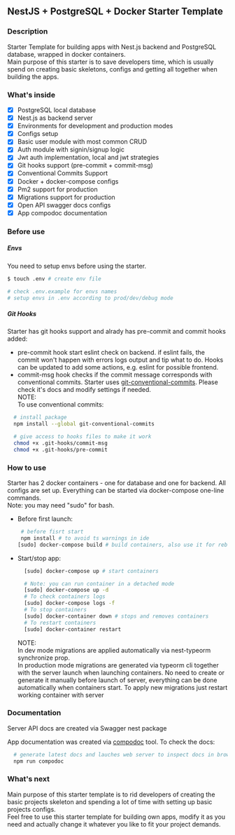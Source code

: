 ## NestJS + PostgreSQL + Docker Starter Template

<!-- TODO: add desc about compodoc and auth with jwt -->

### Description

Starter Template for building apps with Nest.js backend and PostgreSQL database, wrapped in docker containers.<br/>
Main purpose of this starter is to save developers time, which is usually spend on creating basic skeletons, configs and getting all together when building the apps.

### What's inside

- [x] PostgreSQL local database
- [x] Nest.js as backend server
- [x] Environments for development and production modes
- [x] Configs setup
- [x] Basic user module with most common CRUD
- [x] Auth module with signin/signup logic
- [x] Jwt auth implementation, local and jwt strategies
- [x] Git hooks support (pre-commit + commit-msg)
- [x] Conventional Commits Support
- [x] Docker + docker-compose configs
- [x] Pm2 support for production
- [x] Migrations support for production
- [x] Open API swagger docs configs
- [x] App compodoc documentation

### Before use

##### Envs

You need to setup envs before using the starter.<br/>

```bash
$ touch .env # create env file

# check .env.example for envs names
# setup envs in .env according to prod/dev/debug mode
```

##### Git Hooks

Starter has git hooks support and alrady has pre-commit and commit hooks added:

- pre-commit hook start eslint check on backend. if eslint fails, the commit won't happen with errors logs output and tip what to do. Hooks can be updated to add some actions, e.g. eslint for possible frontend.
- commit-msg hook checks if the commit message corresponds with conventional commits. Starter uses [git-conventional-commits](https://github.com/qoomon/git-conventional-commits). Please check it's docs and modify settings if needed.<br/>
  NOTE: <br/>
  To use conventional commits:

```bash
  # install package
  npm install --global git-conventional-commits

  # give access to hooks files to make it work
  chmod +x .git-hooks/commit-msg
  chmod +x .git-hooks/pre-commit

```

### How to use

Starter has 2 docker containers - one for database and one for backend. All configs are set up. Everything can be started via docker-compose one-line commands.<br/>
Note: you may need "sudo" for bash.

- Before first launch:<br/>

  ```bash
   # before fisrt start
   npm install # to avoid ts warnings in ide
  [sudo] docker-compose build # build containers, also use it for rebuilding existing containers
  ```

- Start/stop app:<br/>

  ```bash
    [sudo] docker-compose up # start containers

    # Note: you can run container in a detached mode
    [sudo] docker-compose up -d
    # To check containers logs
    [sudo] docker-compose logs -f
    # To stop containers
    [sudo] docker-container down # stops and removes containers
    # To restart containers
    [sudo] docker-container restart
  ```

  NOTE:<br/>
  In dev mode migrations are applied automatically via nest-typeorm synchronize prop.<br/>
  In production mode migrations are generated via typeorm cli together with the server launch when launching containers. No need to create or generate it manually before launch of server, everything can be done automatically when containers start. To apply new migrations just restart working container with server

### Documentation

Server API docs are created via Swagger nest package<br/>

App documentation was created via [compodoc](https://docs.nestjs.com/recipes/documentation) tool. To check the docs:

```bash
  # generate latest docs and lauches web server to inspect docs in browser at http://localhost:8080
  npm run compodoc
```

### What's next

Main purpose of this starter template is to rid developers of creating the basic projects skeleton and spending a lot of time with setting up basic projects configs.<br/>
Feel free to use this starter template for building own apps, modify it as you need and actually change it whatever you like to fit your project demands.
